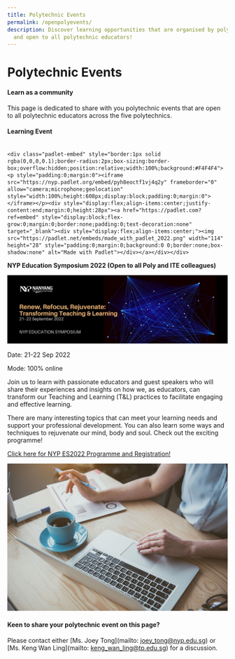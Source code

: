 ```yaml
---
title: Polytechnic Events
permalink: /openpolyevents/
description: Discover learning opportunities that are organised by polytechnics
  and open to all polytechnic educators!
---
```

# Polytechnic Events

#### Learn as a community

This page is dedicated to share with you polytechnic events that are open to all polytechnic educators across the five polytechnics. 

#### Learning Event 
```

<div class="padlet-embed" style="border:1px solid rgba(0,0,0,0.1);border-radius:2px;box-sizing:border-box;overflow:hidden;position:relative;width:100%;background:#F4F4F4"><p style="padding:0;margin:0"><iframe src="https://nyp.padlet.org/embed/pyh8eoctf1vj4q2y" frameborder="0" allow="camera;microphone;geolocation" style="width:100%;height:608px;display:block;padding:0;margin:0"></iframe></p><div style="display:flex;align-items:center;justify-content:end;margin:0;height:28px"><a href="https://padlet.com?ref=embed" style="display:block;flex-grow:0;margin:0;border:none;padding:0;text-decoration:none" target="_blank"><div style="display:flex;align-items:center;"><img src="https://padlet.net/embeds/made_with_padlet_2022.png" width="114" height="28" style="padding:0;margin:0;background:0 0;border:none;box-shadow:none" alt="Made with Padlet"></div></a></div></div>
```

**NYP Education Symposium 2022 (Open to all Poly and ITE colleagues)**

![](/images/NYP%20ES2022%20banner%20(2).jpg)

Date: 21-22 Sep 2022

Mode: 100% online

Join us to learn with passionate educators and guest speakers who will share their experiences and insights on how we, as educators, can transform our Teaching and Learning (T&L) practices to facilitate engaging and effective learning.  

There are many interesting topics that can meet your learning needs and support your professional development. You can also learn some ways and techniques to rejuvenate our mind, body and soul.  Check out the exciting programme!

[Click here for NYP ES2022 Programme and Registration!](https://file.for.edu.sg/nypes2022programme.pdf)
     
![](/images/101361251_ML.jpg)   
	             
#### Keen to share your polytechnic  event on this page?

Please contact either [Ms. Joey Tong](mailto: joey_tong@nyp.edu.sg) or [Ms. Keng Wan Ling](mailto: keng_wan_ling@tp.edu.sg) for a discussion.